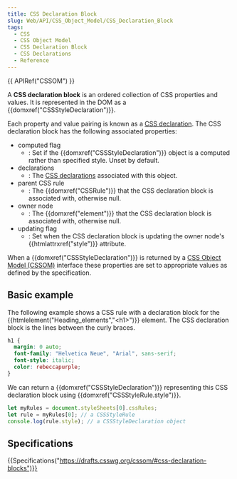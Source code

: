 ```yaml
---
title: CSS Declaration Block
slug: Web/API/CSS_Object_Model/CSS_Declaration_Block
tags:
  - CSS
  - CSS Object Model
  - CSS Declaration Block
  - CSS Declarations
  - Reference
---
```

{{ APIRef("CSSOM") }}

A **CSS declaration block** is an ordered collection of CSS properties and values. It is represented in the DOM as a {{domxref("CSSStyleDeclaration")}}.

Each property and value pairing is known as a [CSS declaration](/en-US/docs/Web/API/CSS_Object_Model/CSS_Declaration). The CSS declaration block has the following associated properties:

- computed flag
  - : Set if the {{domxref("CSSStyleDeclaration")}} object is a computed rather than specified style. Unset by default.
- declarations
  - : The [CSS declarations](/en-US/docs/Web/API/CSS_Object_Model/CSS_Declaration) associated with this object.
- parent CSS rule
  - : The {{domxref("CSSRule")}} that the CSS declaration block is associated with, otherwise null.
- owner node
  - : The {{domxref("element")}} that the CSS declaration block is associated with, otherwise null.
- updating flag
  - : Set when the CSS declaration block is updating the owner node's {{htmlattrxref("style")}} attribute.

When a {{domxref("CSSStyleDeclaration")}} is returned by a [CSS Object Model (CSSOM)](/en-US/docs/Web/API/CSS_Object_Model) interface these properties are set to appropriate values as defined by the specification.

## Basic example

The following example shows a CSS rule with a declaration block for the {{htmlelement("Heading_elements","&lt;h1&gt;")}} element. The CSS declaration block is the lines between the curly braces.

```css
h1 {
  margin: 0 auto;
  font-family: "Helvetica Neue", "Arial", sans-serif;
  font-style: italic;
  color: rebeccapurple;
}
```

We can return a {{domxref("CSSStyleDeclaration")}} representing this CSS declaration block using {{domxref("CSSStyleRule.style")}}.

```js
let myRules = document.styleSheets[0].cssRules;
let rule = myRules[0]; // a CSSStyleRule
console.log(rule.style); // a CSSStyleDeclaration object
```

## Specifications

{{Specifications("https://drafts.csswg.org/cssom/#css-declaration-blocks")}}
